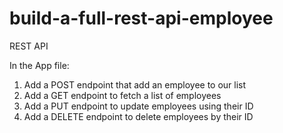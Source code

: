 # build-a-full-rest-api-employee
REST API

In the App file:
  1. Add a POST endpoint that add an employee to our list
  2. Add a GET endpoint to fetch a list of employees
  3. Add a PUT endpoint to update employees using their ID
  4. Add a DELETE endpoint to delete employees by their ID
